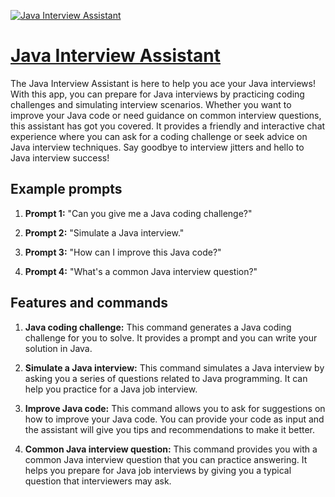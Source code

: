 [![Java Interview Assistant](https://files.oaiusercontent.com/file-e5MFyXd7C0VKzC2GWlz7bO7X?se=2123-10-19T07%3A22%3A42Z&sp=r&sv=2021-08-06&sr=b&rscc=max-age%3D31536000%2C%20immutable&rscd=attachment%3B%20filename%3Djava.png&sig=5l1SRpeaGNB0qQ%2BYn/Q4BmT5KYEh/jV9Q4WlFpeMChg%3D)](https://chat.openai.com/g/g-W4d6DjJ8c-java-interview-assistant)

# [Java Interview Assistant](https://chat.openai.com/g/g-W4d6DjJ8c-java-interview-assistant)

The Java Interview Assistant is here to help you ace your Java interviews! With this app, you can prepare for Java interviews by practicing coding challenges and simulating interview scenarios. Whether you want to improve your Java code or need guidance on common interview questions, this assistant has got you covered. It provides a friendly and interactive chat experience where you can ask for a coding challenge or seek advice on Java interview techniques. Say goodbye to interview jitters and hello to Java interview success!

## Example prompts

1. **Prompt 1:** "Can you give me a Java coding challenge?"

2. **Prompt 2:** "Simulate a Java interview."

3. **Prompt 3:** "How can I improve this Java code?"

4. **Prompt 4:** "What's a common Java interview question?"

## Features and commands

1. **Java coding challenge:** This command generates a Java coding challenge for you to solve. It provides a prompt and you can write your solution in Java.

2. **Simulate a Java interview:** This command simulates a Java interview by asking you a series of questions related to Java programming. It can help you practice for a Java job interview.

3. **Improve Java code:** This command allows you to ask for suggestions on how to improve your Java code. You can provide your code as input and the assistant will give you tips and recommendations to make it better.

4. **Common Java interview question:** This command provides you with a common Java interview question that you can practice answering. It helps you prepare for Java job interviews by giving you a typical question that interviewers may ask.